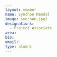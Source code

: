 ```yaml
---
layout: member
name: Synchon Mandal
image: synchon.jpg1
designations: 
  - Project Associate
area:
bio:
email:
type: alumni
---
```


